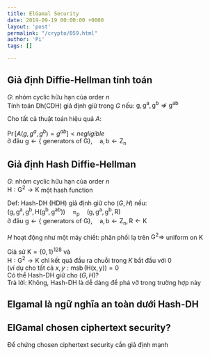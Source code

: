 ```yaml
---
title: ElGamal Security
date: 2019-09-19 00:00:00 +0000
layout: 'post'
permalink: "/crypto/059.html"
author: 'Pi'
tags: []

---
```


## Giả định Diffie-Hellman tính toán

$G$: nhóm cyclic hữu hạn của order $n$<br/>
Tính toán Dh(CDH) giả định giữ trong $G$ nếu: $\mathrm{g}, \mathrm{g}^{\mathrm{a}}, \mathrm{g}^{\mathrm{b}} \not \Rightarrow \mathrm{g}^{\mathrm{ab}}$

Cho tất cả thuật toán hiệu quả $A$:

$\operatorname{Pr}\left[A\left(g, g^{a}, g^{b}\right)=g^{a b}\right]<negligible$<br/>
ở đâu $\mathrm{g} \leftarrow\{\text { generators of } \mathrm{G}\}, \quad \mathrm{a}, \mathrm{b} \leftarrow \mathrm{Z}_{\mathrm{n}}$

## Giả định Hash Diffie-Hellman

$G$: nhóm cyclic hữu hạn của order $n$<br/>
$\mathrm{H} : \mathrm{G}^{2} \rightarrow \mathrm{K}$ một hash function

Def: Hash-DH (HDH) giả định giữ cho $(G, H)$ nếu:<br/>
$\left(\mathrm{g}, \mathrm{g}^{\mathrm{a}}, \mathrm{g}^{\mathrm{b}}, \mathrm{H}\left(\mathrm{g}^{\mathrm{b}}, \mathrm{g}^{\mathrm{ab}}\right)\right) \quad \approx_{\mathrm{p}} \quad\left(\mathrm{g}, \mathrm{g}^{\mathrm{a}}, \mathrm{g}^{\mathrm{b}}, \mathrm{R}\right)$<br/>
ở đâu $\mathrm{g} \leftarrow\{\text { generators of } \mathrm{G}\}, \quad \mathrm{a}, \mathrm{b} \leftarrow \mathrm{Z}_{\mathrm{n}}, \mathrm{R} \leftarrow \mathrm{K}$

$H$ hoạt động như một máy chiết: phân phối lạ trên $\mathrm{G}^{2} \Rightarrow$ uniform on $\mathrm{K}$

Giả sử $\mathrm{K}=\{0,1\}^{128}$ và<br/>
$\mathrm{H} : \mathrm{G}^{2} \rightarrow \mathrm{K}$ chỉ kết quả đầu ra chuỗi trong $K$ bắt đầu với $0$<br/>
(ví dụ cho tất cả $x, y : \operatorname{msb}(\mathrm{H}(\mathrm{x}, \mathrm{y}))=0$<br/>
Có thể Hash-DH giữ cho $(G, H)$?<br/>
Trả lời: Không, Hash-DH là dễ dàng để phá vỡ trong trường hợp này

## Elgamal là ngữ nghĩa an toàn dưới Hash-DH

## ElGamal	chosen	ciphertext	security?

Để chứng chosen ciphertext security cần giả định mạnh